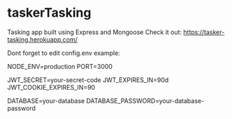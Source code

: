 # taskerTasking
Tasking app built using Express and Mongoose
Check it out:
https://tasker-tasking.herokuapp.com/

Dont forget to edit config.env
example:

NODE_ENV=production
PORT=3000

JWT_SECRET=your-secret-code
JWT_EXPIRES_IN=90d
JWT_COOKIE_EXPIRES_IN=90

DATABASE=your-database
DATABASE_PASSWORD=your-database-password
